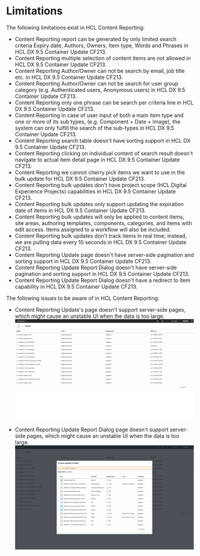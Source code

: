 # Limitations

The following limitations exist in HCL Content Reporting:

-   Content Reporting report can be generated by only limited search criteria Expiry date, Authors, Owners, Item type, Words and Phrases in HCL DX 9.5 Container Update CF213.
-   Content Reporting multiple selection of content items are not allowed in HCL DX 9.5 Container Update CF213.
-   Content Reporting Author/Owner can not be search by email, job title etc. in HCL DX 9.5 Container Update CF213.
-   Content Reporting Author/Owner can not be search for user group category (e.g. Authenticated users, Anonymous users) in HCL DX 9.5 Container Update CF213.
-   Content Reporting only one phrase can be search per criteria line in HCL DX 9.5 Container Update CF213.
-   Content Reporting in case of user input of both a main item type and one or more of its sub types, (e.g. Component + Date + Image), the system can only fulfill the search of the sub-types in HCL DX 9.5 Container Update CF213.
-   Content Reporting search table doesn't have sorting support in HCL DX 9.5 Container Update CF213.
-   Content Reporting clicking on individual content of search result doesn't navigate to actual item detail page in HCL DX 9.5 Container Update CF213.
-   Content Reporting we cannot cherry pick items we want to use in the bulk update for HCL DX 9.5 Container Update CF213.
-   Content Reporting bulk updates don't have  project scope (HCL Digital Experience Projects) capabilities in HCL DX 9.5 Container Update CF213.
-   Content Reporting bulk updates only support updating the expiration date of items in HCL DX 9.5 Container Update CF213.
-   Content Reporting bulk updates will only be applied to content items, site areas, authoring templates, components, categories, and items with edit access. Items assigned to a workflow will also be included.
-   Content Reporting bulk updates don't track items in real time; instead, we are pulling data every 10 seconds in HCL DX 9.5 Container Update CF213.
-   Content Reporting Update page doesn't have server-side pagination and sorting support in HCL DX 9.5 Container Update CF213.
-   Content Reporting Update Report Dialog doesn't have server-side pagination and sorting support in HCL DX 9.5 Container Update CF213.
-   Content Reporting Update Report Dialog doesn't have a redirect to item capability in HCL DX 9.5 Container Update CF213.

The following issues to be aware of in HCL Content Reporting:

- Content Reporting Update's page doesn't support server-side pages, which might cause an unstable UI when the data is too large.
    ![](../../../../assets/HCL_Content_Reporting_Updates_Page.png)

- Content Reporting Update Report Dialog page doesn't support server-side pages, which might cause an unstable UI when the data is too large.
    ![](../../../../assets/HCL_Content_Reporting_Update_Dialog_Clean.png)
